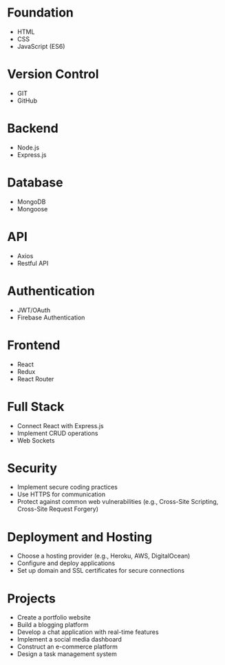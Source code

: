 # Foundation

- HTML
- CSS
- JavaScript (ES6)

# Version Control

- GIT
- GitHub

# Backend

- Node.js
- Express.js

# Database

- MongoDB
- Mongoose

# API

- Axios
- Restful API

# Authentication

- JWT/OAuth
- Firebase Authentication

# Frontend

- React
- Redux
- React Router

# Full Stack

- Connect React with Express.js
- Implement CRUD operations
- Web Sockets

# Security

- Implement secure coding practices
- Use HTTPS for communication
- Protect against common web vulnerabilities (e.g., Cross-Site Scripting, Cross-Site Request Forgery)

# Deployment and Hosting

- Choose a hosting provider (e.g., Heroku, AWS, DigitalOcean)
- Configure and deploy applications
- Set up domain and SSL certificates for secure connections

# Projects

- Create a portfolio website
- Build a blogging platform
- Develop a chat application with real-time features
- Implement a social media dashboard
- Construct an e-commerce platform
- Design a task management system

